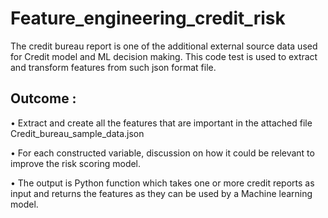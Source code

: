 # Feature_engineering_credit_risk

The credit bureau report is one of the additional external source data used for Credit model and 
ML decision making. This code test is used to extract and transform features 
from such json format file. 

## Outcome : 

• Extract and create all the features that are important in the attached file 
Credit_bureau_sample_data.json 

• For each constructed variable, discussion on how it could be relevant to improve the risk scoring 
model. 

• The output is Python function which takes one or more credit reports as 
input and returns the features as they can be used by a Machine learning model. 
